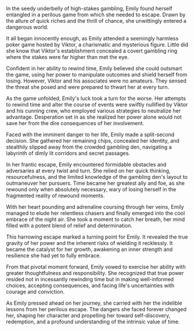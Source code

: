 In the seedy underbelly of high-stakes gambling, Emily found herself entangled in a perilous game from which she needed to escape. Drawn by the allure of quick riches and the thrill of chance, she unwittingly entered a dangerous world.

It all began innocently enough, as Emily attended a seemingly harmless poker game hosted by Viktor, a charismatic and mysterious figure. Little did she know that Viktor's establishment concealed a covert gambling ring where the stakes were far higher than met the eye.

Confident in her ability to rewind time, Emily believed she could outsmart the game, using her power to manipulate outcomes and shield herself from losing. However, Viktor and his associates were no amateurs. They sensed the threat she posed and were prepared to thwart her at every turn.

As the game unfolded, Emily's luck took a turn for the worse. Her attempts to rewind time and alter the course of events were swiftly nullified by Viktor and his cunning crew, who employed various strategies to neutralize her advantage. Desperation set in as she realized her power alone would not save her from the dire consequences of her involvement.

Faced with the imminent danger to her life, Emily made a split-second decision. She gathered her remaining chips, concealed her identity, and stealthily slipped away from the crowded gambling den, navigating a labyrinth of dimly lit corridors and secret passages.

In her frantic escape, Emily encountered formidable obstacles and adversaries at every twist and turn. She relied on her quick thinking, resourcefulness, and the limited knowledge of the gambling den's layout to outmaneuver her pursuers. Time became her greatest ally and foe, as she rewound only when absolutely necessary, wary of losing herself in the fragmented reality of rewound moments.

With her heart pounding and adrenaline coursing through her veins, Emily managed to elude her relentless chasers and finally emerged into the cool embrace of the night air. She took a moment to catch her breath, her mind filled with a potent blend of relief and determination.

This harrowing escape marked a turning point for Emily. It revealed the true gravity of her power and the inherent risks of wielding it recklessly. It became the catalyst for her growth, awakening an inner strength and resilience she had yet to fully embrace.

From that pivotal moment forward, Emily vowed to exercise her ability with greater thoughtfulness and responsibility. She recognized that true power resided not in incessantly rewinding time but in making well-informed choices, accepting consequences, and facing life's uncertainties with courage and conviction.

As Emily pressed ahead on her journey, she carried with her the indelible lessons from her perilous escape. The dangers she faced forever changed her, shaping her character and propelling her toward self-discovery, redemption, and a profound understanding of the intrinsic value of time.